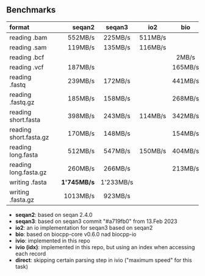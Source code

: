 ## Benchmarks

|        format           | |  seqan2 |  seqan3 | io2     | bio     | ivio          | ivio (idx) | direct         |
|:------------------------|-|--------:|:-------:|:-------:|:-------:|:-------------:|:----------:|:--------------:|
| reading .bam            | | 552MB/s | 225MB/s | 511MB/s |         |   **707MB/s** |            |                |
| reading .sam            | | 119MB/s | 135MB/s | 116MB/s |         |   **482MB/s** |            |                |
| reading .bcf            | |         |         |         |   2MB/s |    **12MB/s** |            |                |
| reading .vcf            | | 187MB/s |         |         | 165MB/s |   **401MB/s** |            |                |
| reading .fastq          | | 239MB/s | 172MB/s |         | 441MB/s |   **887MB/s** |            |                |
| reading .fastq.gz       | | 185MB/s | 158MB/s |         | 268MB/s |   **329MB/s** |            |                |
| reading short.fasta     | | 398MB/s | 243MB/s | 114MB/s | 342MB/s |   **888MB/s** |   645MB/s  |___1'294MB/s___ |
| reading short.fasta.gz  | | 170MB/s | 148MB/s |         | 154MB/s |   **182MB/s** |            |                |
| reading long.fasta      | | 512MB/s | 547MB/s | 150MB/s | 404MB/s | **1'228MB/s** | 1'264MB/s  |___1'470MB/s___ |
| reading long.fasta.gz   | | 260MB/s | 266MB/s |         | 213MB/s |   **301MB/s** |            |                |
| writing .fasta          | |**1'745MB/s**| 1'233MB/s|    |         |   1'377MB/s   |            |                |
| writing .fasta.gz       | |1013MB/s | 923MB/s |         |         | **1'257MB/s** |            |                |

* **seqan2**: based on seqan 2.4.0
* **seqan3**: based on seqan3 commit "#a719fb0" from 13.Feb 2023
* **io2**: an io implementation for seqan3 based on seqan2
* **bio**: based on biocpp-core v0.6.0 nad biocpp-io
* **ivio**: implemented in this repo
* **ivio (idx)**: implemented in this repo, but using an index when accessing each record
* **direct**: skipping certain parsing step in ivio ("maximum speed" for this task)
